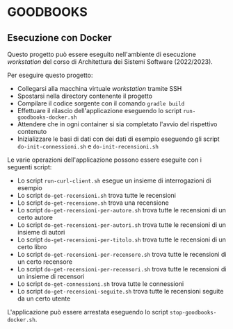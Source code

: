 # GOODBOOKS

## Esecuzione con Docker 

Questo progetto può essere eseguito nell'ambiente di esecuzione *workstation* del corso di Architettura dei Sistemi Software (2022/2023).

Per eseguire questo progetto: 

* Collegarsi alla macchina virtuale *workstation* tramite SSH
* Spostarsi nella directory contenente il progetto 
* Compilare il codice sorgente con il comando `gradle build` 
* Effettuare il rilascio dell'applicazione eseguendo lo script `run-goodbooks-docker.sh`
* Attendere che in ogni container si sia completato l'avvio del rispettivo contenuto
* Inizializzare le basi di dati con dei dati di esempio eseguendo gli script `do-init-connessioni.sh` e `do-init-recensioni.sh`

Le varie operazioni dell'applicazione possono essere eseguite con i seguenti script: 

* Lo script `run-curl-client.sh` esegue un insieme di interrogazioni di esempio 
* Lo script `do-get-recensioni.sh` trova tutte le recensioni 
* Lo script `do-get-recensione.sh` trova una recensione 
* Lo script `do-get-recensioni-per-autore.sh` trova tutte le recensioni di un certo autore 
* Lo script `do-get-recensioni-per-autori.sh` trova tutte le recensioni di un insieme di autori  
* Lo script `do-get-recensioni-per-titolo.sh` trova tutte le recensioni di un certo libro
* Lo script `do-get-recensioni-per-recensore.sh` trova tutte le recensioni di un certo recensore 
* Lo script `do-get-recensioni-per-recensori.sh` trova tutte le recensioni di un insieme di recensori  
* Lo script `do-get-connessioni.sh` trova tutte le connessioni 
* Lo script `do-get-recensioni-seguite.sh` trova tutte le recensioni seguite da un certo utente 

L'applicazione può essere arrestata eseguendo lo script `stop-goodbooks-docker.sh`. 
